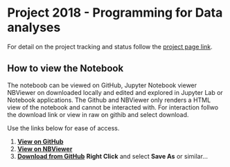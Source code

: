 # Project 2018 - Programming for Data analyses

For detail on the project tracking and status follow the [project page link](https://github.com/G00364778/52465_project/projects/1).

## How to view the Notebook

The noteboob can be viewed on GitHub, Jupyter Notebook viewer NBViewer on downloaded locally and edited and explored in Jupyter Lab or Notebook applications. The Github and NBViewer only renders a HTML view of the notebook and cannot be interacted with. For interaction follwo the download link or view in raw on githib and select download.

Use the links below for ease of access.

1. __[View on GitHub](creating_a_realistic_fictional_dataset.ipynb)__ 
1. __[View on NBViewer](https://nbviewer.jupyter.org/github/G00364778/52465_project/blob/master/creating_a_realistic_fictional_dataset.ipynb)__ 
1. __[Download from GitHub](https://raw.githubusercontent.com/G00364778/52465_project/master/creating_a_realistic_fictional_dataset.ipynb)__ __Right Click__ and select __Save As__ or similar...

